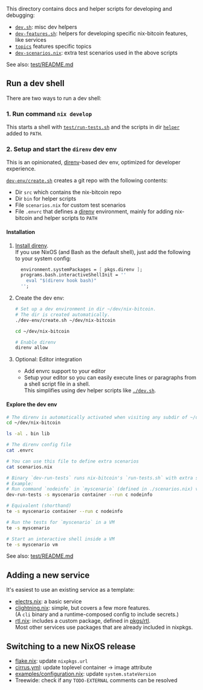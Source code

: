 This directory contains docs and helper scripts for developing and debugging:

- [`dev.sh`](./dev.sh): misc dev helpers
- [`dev-features.sh`](./dev-features.sh): helpers for developing specific
  nix-bitcoin features, like services
- [`topics`](./topics) features specific topics
- [`dev-scenarios.nix`](./dev-scenarios.nix): extra test scenarios used in the above scripts

See also: [test/README.md](../test/README.md)

## Run a dev shell

There are two ways to run a dev shell:

### 1. Run command `nix develop`

This starts a shell with [`test/run-tests.sh`](../test/run-tests.sh) and
the scripts in dir [`helper`](../helper) added to `PATH`.

### 2. Setup and start the `direnv` dev env

This is an opinionated, [direnv](https://direnv.net/)-based dev env, optimized for developer experience.

[`dev-env/create.sh`](./dev-env/create.sh) creates a git repo with the following contents:
- Dir `src` which contains the nix-bitcoin repo
- Dir `bin` for helper scripts
- File `scenarios.nix` for custom test scenarios
- File `.envrc` that defines a [direnv](https://direnv.net/) environment,
  mainly for adding nix-bitcoin and helper scripts to `PATH`

#### Installation

1. [Install direnv](https://direnv.net/docs/installation.html).\
   If you use NixOS (and Bash as the default shell), just add the following to your system config:
   ```nix
     environment.systemPackages = [ pkgs.direnv ];
     programs.bash.interactiveShellInit = ''
       eval "$(direnv hook bash)"
     '';
   ```

2. Create the dev env:
   ```bash
   # Set up a dev environment in dir ~/dev/nix-bitcoin.
   # The dir is created automatically.
   ./dev-env/create.sh ~/dev/nix-bitcoin

   cd ~/dev/nix-bitcoin

   # Enable direnv
   direnv allow
   ```

3. Optional: Editor integration
   - Add envrc support to your editor
   - Setup your editor so you can easily execute lines or paragraphs from a shell script
     file in a shell.\
     This simplifies using dev helper scripts like [`./dev.sh`](./dev.sh).

#### Explore the dev env
```bash
# The direnv is automatically activated when visiting any subdir of ~/dev/nix-bitcoin
cd ~/dev/nix-bitcoin

ls -al . bin lib

# The direnv config file
cat .envrc

# You can use this file to define extra scenarios
cat scenarios.nix

# Binary `dev-run-tests` runs nix-bitcoin's `run-tests.sh` with extra scenarios from ./scenarios.nix
# Example:
# Run command `nodeinfo` in `myscenario` (defined in ./scenarios.nix) via a container
dev-run-tests -s myscenario container --run c nodeinfo

# Equivalent (shorthand)
te -s myscenario container --run c nodeinfo

# Run the tests for `myscenario` in a VM
te -s myscenario

# Start an interactive shell inside a VM
te -s myscenario vm
```

See also: [test/README.md](../test/README.md)

## Adding a new service

It's easiest to use an existing service as a template:
- [electrs.nix](../modules/electrs.nix): a basic service
- [clightning.nix](../modules/clightning.nix): simple, but covers a few more features.\
  (A `cli` binary and a runtime-composed config to include secrets.)
- [rtl.nix](../modules/rtl.nix): includes a custom package, defined in [pkgs/rtl](../pkgs/rtl).\
  Most other services use packages that are already included in nixpkgs.

## Switching to a new NixOS release

- [flake.nix](../flake.nix): update `nixpkgs.url`
- [cirrus.yml](../.cirrus.yml): update toplevel container -> image attribute
- [examples/configuration.nix](../examples/configuration.nix): update `system.stateVersion`
- Treewide: check if any `TODO-EXTERNAL` comments can be resolved
